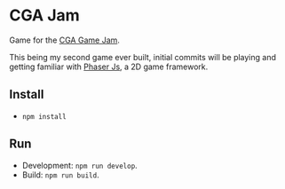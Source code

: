 # CGA Jam

Game for the [CGA Game Jam](https://itch.io/jam/cga-jam).

This being my second game ever built, initial commits will be playing and getting familiar with [Phaser Js](https://github.com/photonstorm/phaser), a 2D game framework.

## Install
- `npm install`

## Run
- Development: `npm run develop`.
- Build: `npm run build`.
